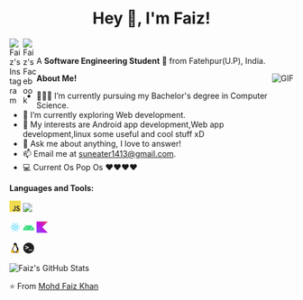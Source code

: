 
<div align="center">
<h1 title="hehehe"> Hey 👋, I'm Faiz!</h1>
</div>

<a href="https://www.instagram.com/mohd.fa1z.khan/?hl=en">
  <img align="left" alt="Faiz's Instagram" width="24px" src="https://cdn.jsdelivr.net/npm/simple-icons@v3/icons/instagram.svg" />
</a>
<a href="https://www.facebook.com/mohammedfaiz.khan.3551">
  <img align="left" alt="Faiz's Facebook" width="24px" src="https://cdn.jsdelivr.net/npm/simple-icons@v3/icons/facebook.svg" />
</a>

<br />

A **Software Engineering Student** 🚀 from Fatehpur(U.P), India.

  <img align="right" alt="GIF" src="https://i.pinimg.com/originals/e4/26/70/e426702edf874b181aced1e2fa5c6cde.gif" />

**About Me!**

- 👨🏽‍💻 I’m currently pursuing my Bachelor's degree in Computer Science.
- 🌱 I’m currently exploring Web development. 
- 🤔 My interests are Android app development,Web app development,linux some useful and cool stuff xD
- 💬 Ask me about anything, I love to answer!
- 📫 Email me at [suneater1413@gmail.com](mailto:suneater1413@gmail.com).
- 💻 Current Os Pop Os ❤️❤️❤️❤️

**Languages and Tools:**  

<code><img height="20" src="https://raw.githubusercontent.com/github/explore/80688e429a7d4ef2fca1e82350fe8e3517d3494d/topics/javascript/javascript.png"></code>
<code><img height="20" src="https://raw.githubusercontent.com/flutter/website/master/src/_assets/image/flutter-lockup.png"></code>

<code><img height="20" src="https://raw.githubusercontent.com/github/explore/80688e429a7d4ef2fca1e82350fe8e3517d3494d/topics/react/react.png"></code>
<code><img height="20" src="https://raw.githubusercontent.com/github/explore/80688e429a7d4ef2fca1e82350fe8e3517d3494d/topics/android/android.png"></code>
<code><img height="20" src="https://raw.githubusercontent.com/github/explore/80688e429a7d4ef2fca1e82350fe8e3517d3494d/topics/kotlin/kotlin.png"></code>

<code><img height="20" src="https://raw.githubusercontent.com/github/explore/80688e429a7d4ef2fca1e82350fe8e3517d3494d/topics/linux/linux.png"></code>
<code><img height="20" src="https://raw.githubusercontent.com/github/explore/80688e429a7d4ef2fca1e82350fe8e3517d3494d/topics/terminal/terminal.png"></code>

<img src="https://github-readme-stats.vercel.app/api?username=mfaizk&show_icons=true&hide_border=true&count_private=true&theme=shades-of-purple&icon_color=fad000" alt="Faiz's GitHub Stats">

⭐️ From [Mohd Faiz Khan](https://github.com/mfaizk)
